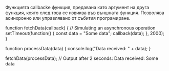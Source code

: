 Функцията callbackе функция, предавана като аргумент на друга функция, която след това се извиква във външната функция. Позволява асинхронно или управлявано от събития програмиране.

function fetchData(callback) {
  // Simulating an asynchronous operation
  setTimeout(function() {
    const data = "Some data";
    callback(data);
  }, 2000);
}

function processData(data) {
  console.log("Data received: " + data);
}

fetchData(processData); // Output after 2 seconds: Data received: Some data
